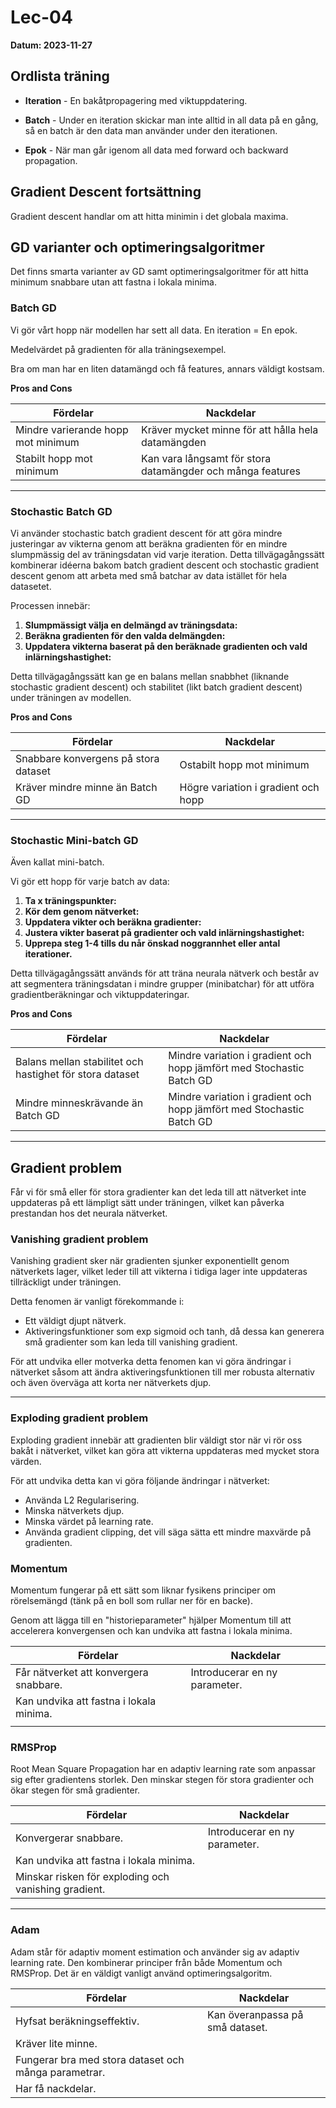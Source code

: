 # Lec-04 
**Datum: 2023-11-27**

## Ordlista träning 

- **Iteration** - En bakåtpropagering med viktuppdatering.

- **Batch** - Under en iteration skickar man inte alltid in all data på en gång, så en batch är den data man använder under den iterationen.

- **Epok** - När man går igenom all data med forward och backward propagation.

## Gradient Descent fortsättning

Gradient descent handlar om att hitta minimin i det globala maxima.

## GD varianter och optimeringsalgoritmer

Det finns smarta varianter av GD samt optimeringsalgoritmer för att hitta minimum snabbare utan att fastna i lokala minima.

### Batch GD

Vi gör vårt hopp när modellen har sett all data.
En iteration = En epok.

Medelvärdet på gradienten för alla träningsexempel. 

Bra om man har en liten datamängd och få features, annars väldigt kostsam.

**Pros and Cons**

| Fördelar         | Nackdelar       |
|------------------|-----------------|
| Mindre varierande hopp mot minimum | Kräver mycket minne för att hålla hela datamängden |
| Stabilt hopp mot minimum | Kan vara långsamt för stora datamängder och många features |

---

### Stochastic Batch GD 

Vi använder stochastic batch gradient descent för att göra mindre justeringar av vikterna genom att beräkna gradienten för en mindre slumpmässig del av träningsdatan vid varje iteration. Detta tillvägagångssätt kombinerar idéerna bakom batch gradient descent och stochastic gradient descent genom att arbeta med små batchar av data istället för hela datasetet.

Processen innebär:

1. **Slumpmässigt välja en delmängd av träningsdata:** 
2. **Beräkna gradienten för den valda delmängden:** 
3. **Uppdatera vikterna baserat på den beräknade gradienten och vald inlärningshastighet:** 

Detta tillvägagångssätt kan ge en balans mellan snabbhet (liknande stochastic gradient descent) och stabilitet (likt batch gradient descent) under träningen av modellen.

**Pros and Cons**

| Fördelar         | Nackdelar       |
|------------------|-----------------|
| Snabbare konvergens på stora dataset | Ostabilt hopp mot minimum |
| Kräver mindre minne än Batch GD | Högre variation i gradient och hopp |

---

### Stochastic Mini-batch GD

Även kallat mini-batch.

Vi gör ett hopp för varje batch av data:
1. **Ta x träningspunkter:**
2. **Kör dem genom nätverket:**
3. **Uppdatera vikter och beräkna gradienter:**
4. **Justera vikter baserat på gradienter och vald inlärningshastighet:**
5. **Upprepa steg 1-4 tills du når önskad noggrannhet eller antal iterationer.**

Detta tillvägagångssätt används för att träna neurala nätverk och består av att segmentera träningsdatan i mindre grupper (minibatchar) för att utföra gradientberäkningar och viktuppdateringar.

**Pros and Cons**

| Fördelar         | Nackdelar       |
|------------------|-----------------|
| Balans mellan stabilitet och hastighet för stora dataset | Mindre variation i gradient och hopp jämfört med Stochastic Batch GD |
| Mindre minneskrävande än Batch GD | Mindre variation i gradient och hopp jämfört med Stochastic Batch GD |

---

## Gradient problem

Får vi för små eller för stora gradienter kan det leda till att nätverket inte uppdateras på ett lämpligt sätt under träningen, vilket kan påverka prestandan hos det neurala nätverket.

### Vanishing gradient problem

Vanishing gradient sker när gradienten sjunker exponentiellt genom nätverkets lager, vilket leder till att vikterna i tidiga lager inte uppdateras tillräckligt under träningen.

Detta fenomen är vanligt förekommande i:

- Ett väldigt djupt nätverk.
- Aktiveringsfunktioner som exp sigmoid och tanh, då dessa kan generera små gradienter som kan leda till vanishing gradient.

För att undvika eller motverka detta fenomen kan vi göra ändringar i nätverket såsom att ändra aktiveringsfunktionen till mer robusta alternativ och även överväga att korta ner nätverkets djup.

---

### Exploding gradient problem

Exploding gradient innebär att gradienten blir väldigt stor när vi rör oss bakåt i nätverket, vilket kan göra att vikterna uppdateras med mycket stora värden.

För att undvika detta kan vi göra följande ändringar i nätverket:

- Använda L2 Regularisering.
- Minska nätverkets djup.
- Minska värdet på learning rate.
- Använda gradient clipping, det vill säga sätta ett mindre maxvärde på gradienten.

### Momentum

Momentum fungerar på ett sätt som liknar fysikens principer om rörelsemängd (tänk på en boll som rullar ner för en backe).

Genom att lägga till en "historieparameter" hjälper Momentum till att accelerera konvergensen och kan undvika att fastna i lokala minima.

| Fördelar                                      | Nackdelar                                  |
|-----------------------------------------------|--------------------------------------------|
| Får nätverket att konvergera snabbare.        | Introducerar en ny parameter.               |
| Kan undvika att fastna i lokala minima.       |                                            |
|                                               |                                            |

### RMSProp

Root Mean Square Propagation har en adaptiv learning rate som anpassar sig efter gradientens storlek. Den minskar stegen för stora gradienter och ökar stegen för små gradienter.

| Fördelar                                      | Nackdelar                                  |
|-----------------------------------------------|--------------------------------------------|
| Konvergerar snabbare.                          | Introducerar en ny parameter.              |
| Kan undvika att fastna i lokala minima.       |                                            |
| Minskar risken för exploding och vanishing gradient. |                                     |

---

### Adam 

Adam står för adaptiv moment estimation och använder sig av adaptiv learning rate. Den kombinerar principer från både Momentum och RMSProp. Det är en väldigt vanligt använd optimeringsalgoritm.

| Fördelar                                      | Nackdelar                                  |
|-----------------------------------------------|--------------------------------------------|
| Hyfsat beräkningseffektiv.                    | Kan överanpassa på små dataset.            |
| Kräver lite minne.                            |                                            |
| Fungerar bra med stora dataset och många parametrar. |                                       |
| Har få nackdelar.                             |                                            |
